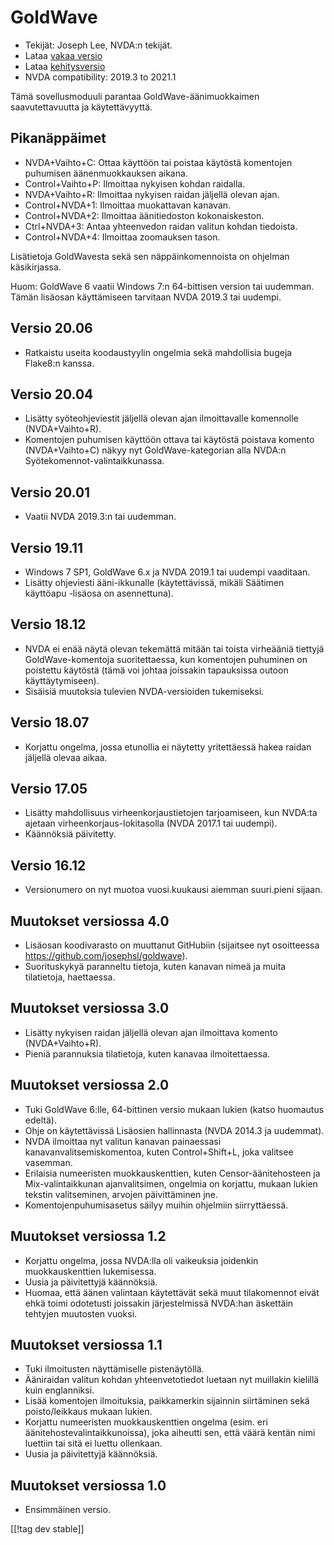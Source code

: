 # GoldWave #

* Tekijät: Joseph Lee, NVDA:n tekijät.
* Lataa [vakaa versio][1]
* Lataa [kehitysversio][2]
* NVDA compatibility: 2019.3 to 2021.1

Tämä sovellusmoduuli parantaa GoldWave-äänimuokkaimen saavutettavuutta ja
käytettävyyttä.

## Pikanäppäimet ##

* NVDA+Vaihto+C: Ottaa käyttöön tai poistaa käytöstä komentojen puhumisen
  äänenmuokkauksen aikana.
* Control+Vaihto+P: Ilmoittaa nykyisen kohdan raidalla.
* NVDA+Vaihto+R: Ilmoittaa nykyisen raidan jäljellä olevan ajan.
* Control+NVDA+1: Ilmoittaa muokattavan kanavan.
* Control+NVDA+2: Ilmoittaa äänitiedoston kokonaiskeston.
* Ctrl+NVDA+3: Antaa yhteenvedon raidan valitun kohdan tiedoista.
* Control+NVDA+4: Ilmoittaa zoomauksen tason.

Lisätietoja GoldWavesta sekä sen näppäinkomennoista on ohjelman
käsikirjassa.

Huom: GoldWave 6 vaatii Windows 7:n 64-bittisen version tai uudemman. Tämän
lisäosan käyttämiseen tarvitaan NVDA 2019.3 tai uudempi.

## Versio 20.06

* Ratkaistu useita koodaustyylin ongelmia sekä mahdollisia bugeja Flake8:n
  kanssa.

## Versio 20.04

* Lisätty syöteohjeviestit jäljellä olevan ajan ilmoittavalle komennolle
  (NVDA+Vaihto+R).
* Komentojen puhumisen käyttöön ottava tai käytöstä poistava komento
  (NVDA+Vaihto+C) näkyy nyt GoldWave-kategorian alla NVDA:n
  Syötekomennot-valintaikkunassa.

## Versio 20.01

* Vaatii NVDA 2019.3:n tai uudemman.

## Versio 19.11

* Windows 7 SP1, GoldWave 6.x ja NVDA 2019.1 tai uudempi vaaditaan.
* Lisätty ohjeviesti ääni-ikkunalle (käytettävissä, mikäli Säätimen
  käyttöapu -lisäosa on asennettuna).

## Versio 18.12

* NVDA ei enää näytä olevan tekemättä mitään tai toista virheääniä tiettyjä
  GoldWave-komentoja suoritettaessa, kun komentojen puhuminen on poistettu
  käytöstä (tämä voi johtaa joissakin tapauksissa outoon käyttäytymiseen).
* Sisäisiä muutoksia tulevien NVDA-versioiden tukemiseksi.

## Versio 18.07

* Korjattu ongelma, jossa etunollia ei näytetty yritettäessä hakea raidan
  jäljellä olevaa aikaa.

## Versio 17.05

* Lisätty mahdollisuus virheenkorjaustietojen tarjoamiseen, kun NVDA:ta
  ajetaan virheenkorjaus-lokitasolla (NVDA 2017.1 tai uudempi).
* Käännöksiä päivitetty.

## Versio 16.12

* Versionumero on nyt muotoa vuosi.kuukausi aiemman suuri.pieni sijaan.

## Muutokset versiossa 4.0

* Lisäosan koodivarasto on muuttanut GitHubiin (sijaitsee nyt osoitteessa
  https://github.com/josephsl/goldwave).
* Suorituskykyä paranneltu tietoja, kuten kanavan nimeä ja muita
  tilatietoja, haettaessa.

## Muutokset versiossa 3.0

* Lisätty nykyisen raidan jäljellä olevan ajan ilmoittava komento
  (NVDA+Vaihto+R).
* Pieniä parannuksia tilatietoja, kuten kanavaa ilmoitettaessa.

## Muutokset versiossa 2.0

* Tuki GoldWave 6:lle, 64-bittinen versio mukaan lukien (katso huomautus
  edeltä).
* Ohje on käytettävissä Lisäosien hallinnasta (NVDA 2014.3 ja uudemmat).
* NVDA ilmoittaa nyt valitun kanavan painaessasi kanavanvalitsemiskomentoa,
  kuten Control+Shift+L, joka valitsee vasemman.
* Erilaisia numeeristen muokkauskenttien, kuten Censor-äänitehosteen ja
  Mix-valintaikkunan ajanvalitsimen, ongelmia on korjattu, mukaan lukien
  tekstin valitseminen, arvojen päivittäminen jne.
* Komentojenpuhumisasetus säilyy muihin ohjelmiin siirryttäessä.

## Muutokset versiossa 1.2

* Korjattu ongelma, jossa NVDA:lla oli vaikeuksia joidenkin muokkauskenttien
  lukemisessa.
* Uusia ja päivitettyjä käännöksiä.
* Huomaa, että äänen valintaan käytettävät sekä muut tilakomennot eivät ehkä
  toimi odotetusti joissakin järjestelmissä NVDA:han äskettäin tehtyjen
  muutosten vuoksi.

## Muutokset versiossa 1.1

* Tuki ilmoitusten näyttämiselle pistenäytöllä.
* Ääniraidan valitun kohdan yhteenvetotiedot luetaan nyt muillakin kielillä
  kuin englanniksi.
* Lisää komentojen ilmoituksia, paikkamerkin sijainnin siirtäminen sekä
  poisto/leikkaus mukaan lukien.
* Korjattu numeeristen muokkauskenttien ongelma (esim. eri
  äänitehostevalintaikkunoissa), joka aiheutti sen, että väärä kentän nimi
  luettiin tai sitä ei luettu ollenkaan.
* Uusia ja päivitettyjä käännöksiä.

## Muutokset versiossa 1.0

* Ensimmäinen versio.

[[!tag dev stable]]

[1]: https://addons.nvda-project.org/files/get.php?file=gwv

[2]: https://addons.nvda-project.org/files/get.php?file=gwv-dev
